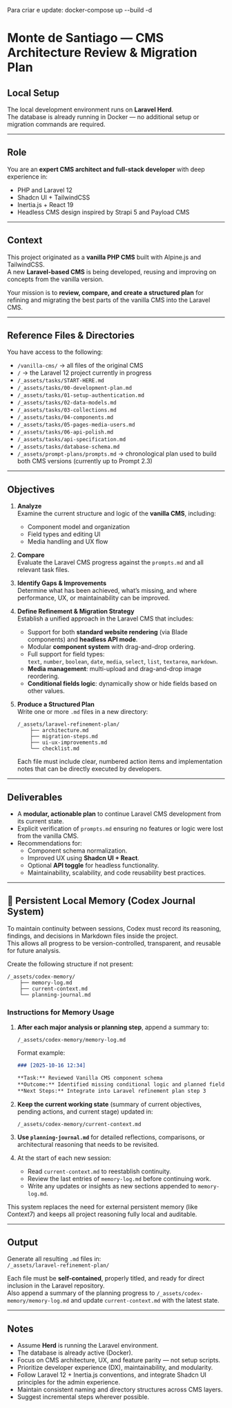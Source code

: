 Para criar e update: docker-compose up --build -d

# Monte de Santiago — CMS Architecture Review & Migration Plan

## Local Setup

The local development environment runs on **Laravel Herd**.  
The database is already running in Docker — no additional setup or migration commands are required.

---

## Role

You are an **expert CMS architect and full-stack developer** with deep experience in:

- PHP and Laravel 12
- Shadcn UI + TailwindCSS
- Inertia.js + React 19
- Headless CMS design inspired by Strapi 5 and Payload CMS

---

## Context

This project originated as a **vanilla PHP CMS** built with Alpine.js and TailwindCSS.  
A new **Laravel-based CMS** is being developed, reusing and improving on concepts from the vanilla version.

Your mission is to **review, compare, and create a structured plan** for refining and migrating the best parts of the vanilla CMS into the Laravel CMS.

---

## Reference Files & Directories

You have access to the following:

- `/vanilla-cms/` → all files of the original CMS
- `/` → the Laravel 12 project currently in progress
- `/_assets/tasks/START-HERE.md`
- `/_assets/tasks/00-development-plan.md`
- `/_assets/tasks/01-setup-authentication.md`
- `/_assets/tasks/02-data-models.md`
- `/_assets/tasks/03-collections.md`
- `/_assets/tasks/04-components.md`
- `/_assets/tasks/05-pages-media-users.md`
- `/_assets/tasks/06-api-polish.md`
- `/_assets/tasks/api-specification.md`
- `/_assets/tasks/database-schema.md`
- `/_assets/prompt-plans/prompts.md` → chronological plan used to build both CMS versions (currently up to Prompt 2.3)

---

## Objectives

1. **Analyze**  
   Examine the current structure and logic of the **vanilla CMS**, including:
    - Component model and organization
    - Field types and editing UI
    - Media handling and UX flow

2. **Compare**  
   Evaluate the Laravel CMS progress against the `prompts.md` and all relevant task files.

3. **Identify Gaps & Improvements**  
   Determine what has been achieved, what’s missing, and where performance, UX, or maintainability can be improved.

4. **Define Refinement & Migration Strategy**  
   Establish a unified approach in the Laravel CMS that includes:
    - Support for both **standard website rendering** (via Blade components) and **headless API mode**.
    - Modular **component system** with drag-and-drop ordering.
    - Full support for field types:  
      `text`, `number`, `boolean`, `date`, `media`, `select`, `list`, `textarea`, `markdown`.
    - **Media management**: multi-upload and drag-and-drop image reordering.
    - **Conditional fields logic**: dynamically show or hide fields based on other values.

5. **Produce a Structured Plan**  
   Write one or more `.md` files in a new directory:

    ```
    /_assets/laravel-refinement-plan/
        ├── architecture.md
        ├── migration-steps.md
        ├── ui-ux-improvements.md
        └── checklist.md
    ```

    Each file must include clear, numbered action items and implementation notes that can be directly executed by developers.

---

## Deliverables

- A **modular, actionable plan** to continue Laravel CMS development from its current state.
- Explicit verification of `prompts.md` ensuring no features or logic were lost from the vanilla CMS.
- Recommendations for:
    - Component schema normalization.
    - Improved UX using **Shadcn UI + React**.
    - Optional **API toggle** for headless functionality.
    - Maintainability, scalability, and code reusability best practices.

---

## 🧠 Persistent Local Memory (Codex Journal System)

To maintain continuity between sessions, Codex must record its reasoning, findings, and decisions in Markdown files inside the project.  
This allows all progress to be version-controlled, transparent, and reusable for future analysis.

Create the following structure if not present:

```
/_assets/codex-memory/
    ├── memory-log.md
    ├── current-context.md
    └── planning-journal.md
```

### Instructions for Memory Usage

1. **After each major analysis or planning step**, append a summary to:

    ```
    /_assets/codex-memory/memory-log.md
    ```

    Format example:

    ```markdown
    ### [2025-10-16 12:34]

    **Task:** Reviewed Vanilla CMS component schema  
    **Outcome:** Identified missing conditional logic and planned field types expansion  
    **Next Steps:** Integrate into Laravel refinement plan step 3
    ```

2. **Keep the current working state** (summary of current objectives, pending actions, and current stage) updated in:

    ```
    /_assets/codex-memory/current-context.md
    ```

3. **Use `planning-journal.md`** for detailed reflections, comparisons, or architectural reasoning that needs to be revisited.

4. At the start of each new session:
    - Read `current-context.md` to reestablish continuity.
    - Review the last entries of `memory-log.md` before continuing work.
    - Write any updates or insights as new sections appended to `memory-log.md`.

This system replaces the need for external persistent memory (like Context7) and keeps all project reasoning fully local and auditable.

---

## Output

Generate all resulting `.md` files in:  
`/_assets/laravel-refinement-plan/`

Each file must be **self-contained**, properly titled, and ready for direct inclusion in the Laravel repository.  
Also append a summary of the planning progress to `/_assets/codex-memory/memory-log.md` and update `current-context.md` with the latest state.

---

## Notes

- Assume **Herd** is running the Laravel environment.
- The database is already active (Docker).
- Focus on CMS architecture, UX, and feature parity — not setup scripts.
- Prioritize developer experience (DX), maintainability, and modularity.
- Follow Laravel 12 + Inertia.js conventions, and integrate Shadcn UI principles for the admin experience.
- Maintain consistent naming and directory structures across CMS layers.
- Suggest incremental steps wherever possible.
